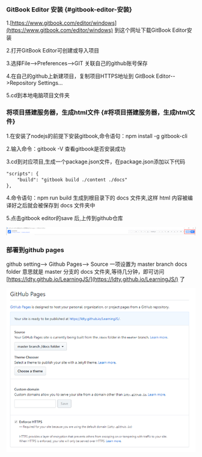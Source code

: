 ### GitBook Editor 安装 {#gitbook-editor-安装}

1.[https://www.gitbook.com/editor/windows](https://www.gitbook.com/editor/windows) 到这个网址下载GitBook Editor安装

2.打开GitBook Editor可创建或导入项目

3.选择File--&gt;Preferences--&gt;GIT 关联自己的github账号保存

4.在自己的github上新建项目，复制项目HTTPS地址到 GitBook Editor--&gt;Repository Settings...

5.cd到本地电脑项目文件夹

### 将项目搭建服务器，生成html文件 {#将项目搭建服务器，生成html文件}

1.在安装了nodejs的前提下安装gitbook,命令语句：npm install -g gitbook-cli

2.输入命令：gitbook -V 查看gitbook是否安装成功

3.cd到对应项目,生成一个package.json文件，在package.json添加以下代码

```
"scripts": {
    "build": "gitbook build ./content ./docs"
},
```

4.命令语句：npm run build 生成到根目录下的 docs 文件夹,这样 html 内容被编译好之后就会被保存到 docs 文件夹中

5.点击gitbook editor的save 后,上传到github仓库

![](/assets/gitbook.png)

### 部署到github pages

github setting--&gt; Github Pages--&gt; Source 一项设置为 master branch docs folder 意思就是 master 分支的 docs 文件夹,等待几分钟，即可访问[https://ldty.github.io/LearningJS/](https://ldty.github.io/LearningJS/) 了

![](/assets/githubPage.png)


